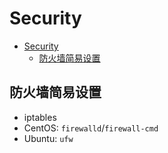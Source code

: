 # Security

- [Security](#security)
  - [防火墙简易设置](#防火墙简易设置)

## 防火墙简易设置

- iptables
- CentOS: `firewalld`/`firewall-cmd`
- Ubuntu: `ufw`
